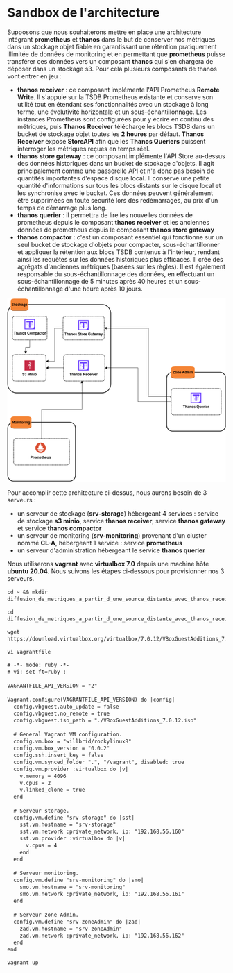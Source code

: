 # Sandbox de l'architecture

Supposons que nous souhaiterons mettre en place une architecture intégrant **prometheus** et **thanos** dans le but de conserver nos métriques dans un stockage objet fiable en garantissant une rétention pratiquement illimitée de données de monitoring et en permettant que **prometheus** puisse transférer ces données vers un composant **thanos** qui s'en chargera de déposer dans un stockage s3. Pour cela plusieurs composants de thanos vont entrer en jeu :

- **thanos receiver** : ce composant implémente l'API Prometheus **Remote Write**. Il s'appuie sur la TSDB Prometheus existante et conserve son utilité tout en étendant ses fonctionnalités avec un stockage à long terme, une évolutivité horizontale et un sous-échantillonnage. Les instances Prometheus sont configurées pour y écrire en continu des métriques, puis **Thanos Receiver** télécharge les blocs TSDB dans un bucket de stockage objet toutes les **2 heures** par défaut. **Thanos Receiver** expose **StoreAPI** afin que les **Thanos Queriers** puissent interroger les métriques reçues en temps réel.
- **thanos store gateway** : ce composant implémente l'API Store au-dessus des données historiques dans un bucket de stockage d'objets. Il agit principalement comme une passerelle API et n'a donc pas besoin de quantités importantes d'espace disque local. Il conserve une petite quantité d'informations sur tous les blocs distants sur le disque local et les synchronise avec le bucket. Ces données peuvent généralement être supprimées en toute sécurité lors des redémarrages, au prix d'un temps de démarrage plus long.
- **thanos querier** : il permettra de lire les nouvelles données de prometheus depuis le composant **thanos receiver** et les anciennes données de prometheus depuis le composant **thanos store gateway**
- **thanos compactor** : c'est un composant essentiel qui fonctionne sur un seul bucket de stockage d'objets pour compacter, sous-échantillonner et appliquer la rétention aux blocs TSDB contenus à l'intérieur, rendant ainsi les requêtes sur les données historiques plus efficaces. Il crée des agrégats d'anciennes métriques (basées sur les règles). Il est également responsable du sous-échantillonnage des données, en effectuant un sous-échantillonnage de 5 minutes après 40 heures et un sous-échantillonnage d'une heure après 10 jours.

![diffusion_de_metriques_depuis_une_source_distante_avec_thanos_receiver.png](../images/diffusion_de_metriques_depuis_une_source_distante_avec_thanos_receiver.png)

Pour accomplir cette architecture ci-dessus, nous aurons besoin de 3 serveurs : 
- un serveur de stockage (**srv-storage**) hébergeant 4 services : service de stockage **s3 minio**, service **thanos receiver**, service **thanos gateway** et service **thanos compactor**
- un serveur de monitoring (**srv-monitoring**) provenant d'un cluster nommé **CL-A**, hébergeant 1 service : service **prometheus**
- un serveur d'administration hébergeant le service **thanos querier**

Nous utiliserons **vagrant** avec **virtualbox 7.0** depuis une machine hôte **ubuntu 20.04**. Nous suivons les étapes ci-dessous pour provisionner nos 3 serveurs.

```
cd ~ && mkdir diffusion_de_metriques_a_partir_d_une_source_distante_avec_thanos_receiver
```

```
cd diffusion_de_metriques_a_partir_d_une_source_distante_avec_thanos_receiver
```

```
wget https://download.virtualbox.org/virtualbox/7.0.12/VBoxGuestAdditions_7.0.12.iso
```

```
vi Vagrantfile
```

```
# -*- mode: ruby -*-
# vi: set ft=ruby :

VAGRANTFILE_API_VERSION = "2"

Vagrant.configure(VAGRANTFILE_API_VERSION) do |config|
  config.vbguest.auto_update = false
  config.vbguest.no_remote = true
  config.vbguest.iso_path = "./VBoxGuestAdditions_7.0.12.iso"

  # General Vagrant VM configuration.
  config.vm.box = "willbrid/rockylinux8"
  config.vm.box_version = "0.0.2"
  config.ssh.insert_key = false
  config.vm.synced_folder ".", "/vagrant", disabled: true
  config.vm.provider :virtualbox do |v|
    v.memory = 4096
    v.cpus = 2
    v.linked_clone = true
  end

  # Serveur storage.
  config.vm.define "srv-storage" do |sst|
    sst.vm.hostname = "srv-storage"
    sst.vm.network :private_network, ip: "192.168.56.160"
    sst.vm.provider :virtualbox do |v|
      v.cpus = 4
    end
  end

  # Serveur monitoring. 
  config.vm.define "srv-monitoring" do |smo|
    smo.vm.hostname = "srv-monitoring"
    smo.vm.network :private_network, ip: "192.168.56.161"
  end

  # Serveur zone Admin.
  config.vm.define "srv-zoneAdmin" do |zad|
    zad.vm.hostname = "srv-zoneAdmin"
    zad.vm.network :private_network, ip: "192.168.56.162"
  end
end
```

```
vagrant up
```